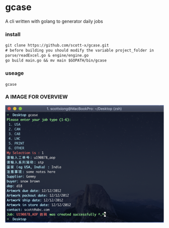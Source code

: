 # gcase
A cli written with golang to generator daily jobs
### install
```
git clone https://github.com/scott-x/gcase.git
# before building you should modify the variable project_folder in parse/readExcel.go & engine/engine.go
go build main.go && mv main $GOPATH/bin/gcase
```
### useage
```
gcase
```
### A IMAGE FOR OVERVIEW
![](./imgs/1.png)
